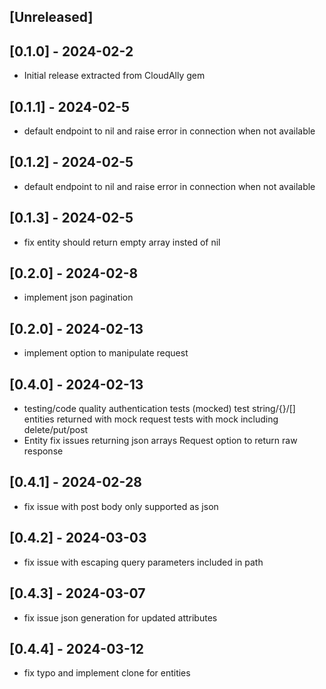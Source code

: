 ## [Unreleased]

## [0.1.0] - 2024-02-2
- Initial release extracted from CloudAlly gem

## [0.1.1] - 2024-02-5
- default endpoint to nil and raise error in connection when not available

## [0.1.2] - 2024-02-5
- default endpoint to nil and raise error in connection when not available

## [0.1.3] - 2024-02-5
- fix entity should return empty array insted of nil

## [0.2.0] - 2024-02-8
- implement json pagination

## [0.2.0] - 2024-02-13
- implement option to manipulate request

## [0.4.0] - 2024-02-13
- testing/code quality
  authentication tests (mocked)
  test string/{}/[] entities returned with mock
  request tests with mock including delete/put/post
- Entity fix issues returning json arrays
  Request option to return raw response

## [0.4.1] - 2024-02-28
- fix issue with post body only supported as json

## [0.4.2] - 2024-03-03
- fix issue with escaping query parameters included in path

## [0.4.3] - 2024-03-07
- fix issue json generation for updated attributes

## [0.4.4] - 2024-03-12
- fix typo and implement clone for entities
